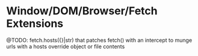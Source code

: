 # Window/DOM/Browser/Fetch Extensions

@TODO: fetch.hosts({}|str) that patches fetch() with an intercept to munge urls with a hosts override object or file contents
